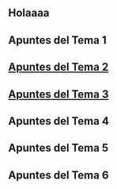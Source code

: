 Holaaaa
------------------
Apuntes del Tema 1
------------------
[Apuntes del Tema 2](https://github.com/america456/MetodosNumericos/tree/e3c267195fa37eda09fee9b5e8126888cc8e95e1/src/Tema2)
------------------
[Apuntes del Tema 3](https://github.com/america456/MetodosNumericos/tree/0026923cd4a5e53dd10b2f3f8202ae26665e41d7/src/Tema3)
------------------
Apuntes del Tema 4
------------------
Apuntes del Tema 5
------------------
Apuntes del Tema 6
-------------------

